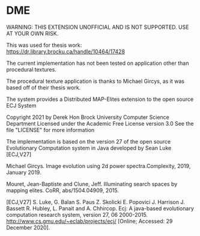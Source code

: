 # DME
WARNING: THIS EXTENSION UNOFFICIAL AND IS NOT SUPPORTED. USE AT YOUR OWN RISK.

This was used for thesis work: https://dr.library.brocku.ca/handle/10464/17428

The current implementation has not been tested on application other than procedural textures.

The procedural texture application is thanks to Michael Gircys, as it was based off of their thesis work.

The system provides a Distributed MAP-Elites extension to the open source ECJ System

Copyright 2021 by Derek Hon Brock University Computer Science Department Licensed under the Academic Free License version 3.0 See the file "LICENSE" for more information

The implementation is based on the version 27 of the open source Evolutionary Computation system in Java developed by Sean Luke [ECJ,V27]

Michael Gircys. Image evolution using 2d power spectra.Complexity, 2019, January 2019.

Mouret, Jean-Baptiste and Clune, Jeff. Illuminating search spaces by mapping elites. CoRR, abs/1504.04909, 2015.

[ECJ,V27] S. Luke, G. Balan S. Paus Z. Skolicki E. Popovici J. Harrison J. Bassett R. Hubley, L. Panait and A. Chhircop. Ecj: A java-based evolutionary computation research system, version 27, 06 2000-2015. http://www.cs.gmu.edu/~eclab/projects/ecj/ [Online; Accessed: 29 December 2020].

